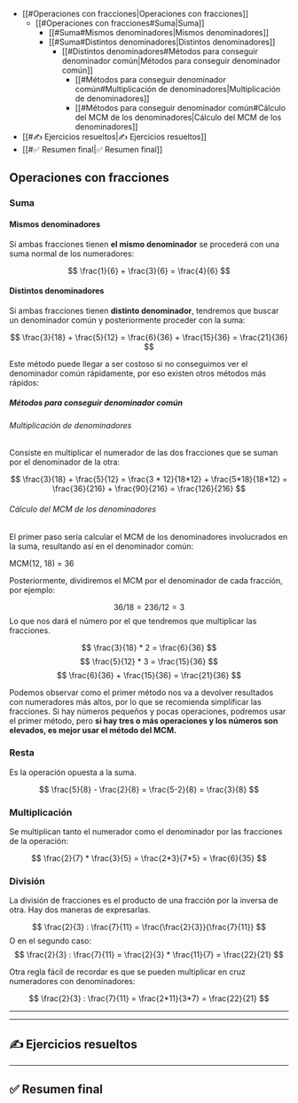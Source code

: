 
- [[#Operaciones con fracciones|Operaciones con fracciones]]
	- [[#Operaciones con fracciones#Suma|Suma]]
		- [[#Suma#Mismos denominadores|Mismos denominadores]]
		- [[#Suma#Distintos denominadores|Distintos denominadores]]
			- [[#Distintos denominadores#Métodos para conseguir denominador común|Métodos para conseguir denominador común]]
				- [[#Métodos para conseguir denominador común#Multiplicación de denominadores|Multiplicación de denominadores]]
				- [[#Métodos para conseguir denominador común#Cálculo del MCM de los denominadores|Cálculo del MCM de los denominadores]]
- [[#✍️ Ejercicios resueltos|✍️ Ejercicios resueltos]]
- [[#✅ Resumen final|✅ Resumen final]]


## Operaciones con fracciones
### Suma

#### Mismos denominadores

Si ambas fracciones tienen **el mismo denominador** se procederá con una suma normal de los numeradores:

$$
\frac{1}{6} + \frac{3}{6} = \frac{4}{6}
$$

#### Distintos denominadores

Si ambas fracciones tienen **distinto denominador**, tendremos que buscar un denominador común y posteriormente proceder con la suma:

$$
\frac{3}{18} + \frac{5}{12} = \frac{6}{36} + \frac{15}{36} = \frac{21}{36}
$$

Este método puede llegar a ser costoso si no conseguimos ver el denominador común rápidamente, por eso existen otros métodos más rápidos: 

##### Métodos para conseguir denominador común
###### Multiplicación de denominadores

Consiste en multiplicar el numerador de las dos fracciones que se suman por el denominador de la otra:

$$
\frac{3}{18} + \frac{5}{12} = \frac{3 * 12}{18*12} + \frac{5*18}{18*12} = \frac{36}{216} + \frac{90}{216} = \frac{126}{216}
$$

###### Cálculo del MCM de los denominadores

El primer paso sería calcular el MCM de los denominadores involucrados en la suma, resultando así en el denominador común:

MCM(12, 18) = 36

Posteriormente, dividiremos el MCM por el denominador de cada fracción, por ejemplo:

$$
36 / 18 = 2
36 / 12 = 3
$$
Lo que nos dará el número por el que tendremos que multiplicar las fracciones.

$$
\frac{3}{18} * 2 = \frac{6}{36}
$$
$$
\frac{5}{12} * 3 = \frac{15}{36}
$$
$$
\frac{6}{36} + \frac{15}{36} = \frac{21}{36}
$$

Podemos observar como el primer método nos va a devolver resultados con numeradores más altos, por lo que se recomienda simplificar las fracciones. Si hay números pequeños y pocas operaciones, podremos usar el primer método, pero **si hay tres o más operaciones y los números son elevados, es mejor usar el método del MCM.**

### Resta

Es la operación opuesta a la suma.

$$
\frac{5}{8} - \frac{2}{8} = \frac{5-2}{8} = \frac{3}{8}
$$

### Multiplicación

Se multiplican tanto el numerador como el denominador por las fracciones de la operación:

$$
\frac{2}{7} * \frac{3}{5} = \frac{2*3}{7*5} = \frac{6}{35}
$$

### División

La división de fracciones es el producto de una fracción por la inversa de otra. Hay dos maneras de expresarlas.

$$
\frac{2}{3} : \frac{7}{11} = \frac{\frac{2}{3}}{\frac{7}{11}}
$$
O en el segundo caso:
$$
\frac{2}{3} : \frac{7}{11} = \frac{2}{3} * \frac{11}{7} = \frac{22}{21}
$$

Otra regla fácil de recordar es que se pueden multiplicar en cruz numeradores con denominadores:

$$
\frac{2}{3} : \frac{7}{11} = \frac{2*11}{3*7} = \frac{22}{21}
$$


---

---

## ✍️ Ejercicios resueltos

---

## ✅ Resumen final
